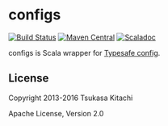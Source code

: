 configs
=======

[![Build Status](https://travis-ci.org/kxbmap/configs.svg?branch=master)](https://travis-ci.org/kxbmap/configs)
[![Maven Central](https://maven-badges.herokuapp.com/maven-central/com.github.kxbmap/configs_2.11/badge.svg)](https://maven-badges.herokuapp.com/maven-central/com.github.kxbmap/configs_2.11)
[![Scaladoc](http://javadoc-badge.appspot.com/com.github.kxbmap/configs_2.11.svg?label=scaladoc)](http://javadoc-badge.appspot.com/com.github.kxbmap/configs_2.11)

configs is Scala wrapper for [Typesafe config](https://github.com/typesafehub/config).


License
-------

Copyright 2013-2016 Tsukasa Kitachi

Apache License, Version 2.0
